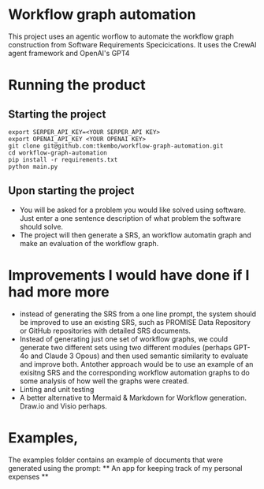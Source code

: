 # Workflow graph automation

This project uses an agentic worflow to automate the workflow graph construction from Software Requirements Specicications. 
It uses the CrewAI agent framework and OpenAI's GPT4

# Running the product

## Starting the project

```
export SERPER_API_KEY=<YOUR SERPER_API KEY>
export OPENAI_API_KEY <YOUR OPENAI KEY>
git clone git@github.com:tkembo/workflow-graph-automation.git
cd workflow-graph-automation
pip install -r requirements.txt
python main.py
```

##  Upon starting the project
- You will be asked for a problem you would like solved using software. Just enter a one sentence description of what problem the software should solve.
- The project will then generate a SRS, an workflow automatin graph and make an evaluation of the workflow graph.

# Improvements I would have done if I had more more

- instead of generating the SRS from a one line prompt, the system should be improved to use an existing SRS, such as PROMISE Data Repository or GitHub repositories with detailed SRS documents.
- Instead of generating just one set of workflow graphs, we could generate two different sets using two different modules (perhaps GPT-4o and Claude 3 Opous) and then used semantic similarity to evaluate and improve both. Antother approach would be to use an example of an exisitng SRS and the corresponding workflow automation graphs to do some analysis of how well the graphs were created.
- Linting and unit testing
- A better alternative to Mermaid & Markdown for Workflow generation. Draw.io and Visio perhaps.

# Examples,

The examples folder contains an example of documents that were generated using the prompt: ** An app for keeping track of my personal expenses **
